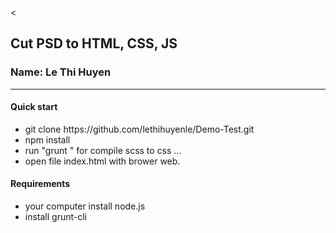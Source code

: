 <<h2>Cut PSD to HTML, CSS, JS</h2>
<h3>Name: Le Thi Huyen</h3>
<hr>
<h4>Quick start</h4>
<ul>
    <li>git clone https://github.com/lethihuyenle/Demo-Test.git</li>
    <li>npm install </li>
    <li>run "grunt " for compile scss to css ...</li>
    <li>open file index.html with brower web.</li>
</ul>
<h4>Requirements</h4>
<ul>
    <li>your computer install node.js</li>
    <li>install grunt-cli</li>
</ul>
